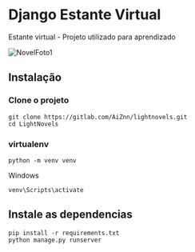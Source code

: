 # Django Estante Virtual
Estante virtual - Projeto utilizado para aprendizado

![NovelFoto1](/uploads/44dba61b2610b2d6958a02e2cfe4e7f0/NovelFoto1.png)

## Instalação

### Clone o projeto
```
git clone https://gitlab.com/AiZnn/lightnovels.git
cd LightNovels 
```

### virtualenv
```
python -m venv venv
```
Windows
```
venv\Scripts\activate
```



## Instale as dependencias
```
pip install -r requirements.txt
python manage.py runserver
```
